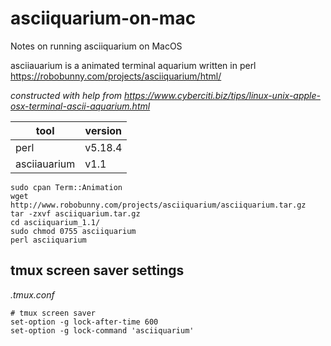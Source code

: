 # asciiquarium-on-mac
Notes on running asciiquarium on MacOS

asciiauarium is a animated terminal aquarium written in perl https://robobunny.com/projects/asciiquarium/html/

_constructed with help from https://www.cyberciti.biz/tips/linux-unix-apple-osx-terminal-ascii-aquarium.html_

| tool | version |
|--|--|
| perl | v5.18.4 |
| asciiauarium | v1.1 |

```
sudo cpan Term::Animation
wget http://www.robobunny.com/projects/asciiquarium/asciiquarium.tar.gz
tar -zxvf asciiquarium.tar.gz
cd asciiquarium_1.1/
sudo chmod 0755 asciiquarium
perl asciiquarium
```

## tmux screen saver settings

_.tmux.conf_
```
# tmux screen saver
set-option -g lock-after-time 600
set-option -g lock-command 'asciiquarium'
```
